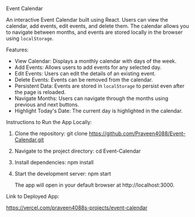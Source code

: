 Event Calendar

An interactive Event Calendar built using React. Users can view the calendar, add events, edit events, and delete them. The calendar allows you to navigate between months, and events are stored locally in the browser using `localStorage`.

Features:
- View Calendar: Displays a monthly calendar with days of the week.
- Add Events: Allows users to add events for any selected day.
- Edit Events: Users can edit the details of an existing event.
- Delete Events: Events can be removed from the calendar.
- Persistent Data: Events are stored in `localStorage` to persist even after the page is reloaded.
- Navigate Months: Users can navigate through the months using previous and next buttons.
- Highlight Today's Date: The current day is highlighted in the calendar.

Instructions to Run the App Locally:
1. Clone the repository:
   git clone https://github.com/Praveen4088/Event-Calendar.git

2. Navigate to the project directory:
   cd Event-Calendar

3. Install dependencies:
   npm install

4. Start the development server:
   npm start

   The app will open in your default browser at http://localhost:3000.

Link to Deployed App:

https://vercel.com/praveen4088s-projects/event-calendar

